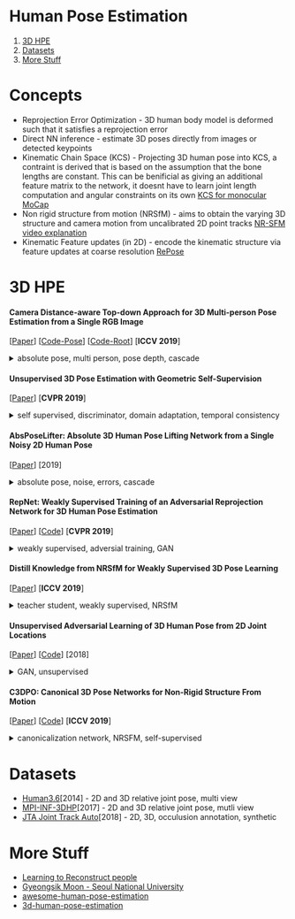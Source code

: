 # Human Pose Estimation

1. [3D HPE](#3D-HPE)
2. [Datasets](#Datasets)
3. [More Stuff](#More-Stuff)  

Concepts
========
* Reprojection Error Optimization - 3D human body
model is deformed such that it satisfies a reprojection error  
* Direct NN inference -  estimate 3D poses directly from images or detected
keypoints
* Kinematic Chain Space (KCS) - Projecting 3D human pose into KCS, a contraint is derived that is based on the assumption that the bone lengths are constant. This can be benificial as giving an additional feature matrix to the network, it doesnt have to learn joint length computation and angular constraints on its own [KCS for monocular MoCap](https://arxiv.org/pdf/1702.00186.pdf)
* Non rigid structure from motion (NRSfM) - aims to obtain the varying 3D structure and camera motion from uncalibrated 2D point tracks [NR-SFM video explanation](https://www.youtube.com/watch?v=zBalNj2F8Ik)
* Kinematic Feature updates (in 2D) -  encode the kinematic structure via feature updates at coarse resolution [RePose](https://arxiv.org/pdf/2002.03933v1.pdf)

3D HPE
======

#### Camera Distance-aware Top-down Approach for 3D Multi-person Pose Estimation from a Single RGB Image   
[[Paper](https://arxiv.org/pdf/1907.11346v2.pdf)]
[[Code-Pose](https://github.com/mks0601/3DMPPE_POSENET_RELEASE)] 
[[Code-Root](https://github.com/mks0601/3DMPPE_ROOTNET_RELEASE)] 
[**ICCV 2019**]

<details>
<summary>
absolute pose, multi person, pose depth, cascade
</summary>  
  
> * A general framework with 3 networks. 1). Human detection 2). RootNet - Human root localization in global 3D world. 3). PoseNet - 3D single-person pose w.r.t Root. where, Root is a fixed ref. point of human body say, pelvis.  
> * The RootNet learns 2D co-ordinates of the root and depth separately. Depth is estimated using metric euivlent to pinhole camera model by assuming a constant area for a human in real world and area in image world, i.e bounding box after converting to 1:1 aspect ratio. To handle this constant area assumption (i.e if the human is child or in sitting postion etc), the RootNet from image features, learns a parameter to rectify the area in image world instead to nullify the error in area in real world. Thus predicting a good depth estimate of the human root
> * Using the localized root from RootNet and 3D pose relative to root from PoseNet, all the detected 3D poses are shifted to respective positions in the global 3D world. As it is modular one can replace the models with SOTA to improve performance. 

</details>

#### Unsupervised 3D Pose Estimation with Geometric Self-Supervision 
[[Paper](https://arxiv.org/pdf/1904.04812.pdf)]
[**CVPR 2019**]

<details>
<summary>
self supervised, discriminator, domain adaptation, temporal consistency    
</summary>
  
> * Unsupervised learning to lift 2D joints to 3D skeletons 
> * Lifter network outputs 3D pose which is then rotated in random angles and is projected to 2D in a different POV. A discriminator is used to evaluate if this new 2D pose is in the possible pose distribution which is learnt from 2D pose datasets.
> * Geometric Self Consistency  
    1. Since rotations should not change a 3D pose, this new 2D projection when lifted again should give a 3D skeleton when rotated back to the original POV gives back the original 3D pose.   
    2. And the re-projection of this new 3D skeleton that is rotated to original POV should give a 2D joint identical to the initial 2D joints. These geometric consistencies can be used to generate large data in a self-supervised manner. 
> * Since training unsupervisedly need more data, a 2D adapter network is trained to convert 2D joints from source domain to a target domain
> * For sequential 2D pose from video, temporal discriminator is used to evaluate if 2D pose is real or fake based on the previous 2D pose during run time. This improves performance in inference time even when input is not sequential.   

</details>


#### AbsPoseLifter: Absolute 3D Human Pose Lifting Network from a Single Noisy 2D Human Pose
[[Paper](https://arxiv.org/pdf/1910.12029.pdf)]
[2019]
</br>
<details>
<summary>
absolute pose, noise, errors, cascade    
</summary>

> * method for estimating the root coordinates and root-relative 3D pose simultaneously 
> * Ambiguities also applies to other papers
    1. size ambiguity - the size of the human subject is learned implicitly from datasets
    2. focal length ambiguity - outputs the canonical root depth normalized by the focal length instead of the real depth. If additional focal length information is available, we can obtain the root’s real depth from the canonical depth 
> * 2D pose estimation errors exhibit a similar distribution regardless of the type of 2D pose estimator
> * In order to train the lifting network such a distribution of errors are imparted to the 2D GT to synthasize realistic 2D pose that a 2D pose estimator would provide
> * novel normalization layer normalizes the input 2D pose and adds the target subject’s 2D location and scale information as intermediate features.

</details>

#### RepNet: Weakly Supervised Training of an Adversarial Reprojection Network for 3D Human Pose Estimation
[[Paper](https://arxiv.org/pdf/1902.09868.pdf)]
[[Code](https://github.com/bastianwandt/RepNet)]
[**CVPR 2019**]
<details>
<summary>
weakly supervised, adversial training, GAN    
</summary>

> * An adversarial training method for a 3D human pose
estimation neural network (RepNet) based on a 2D reprojection
> * Weakly supervised training without 2D-3D correspondences and unknown cameras.
> * Simultaneous 3D skeletal keypoints and camera pose
estimation
> * A layer encoding a kinematic chain representation that
includes bone lengths and joint angle informations
> * A pose regression network that generalizes well to unknown human poses and cameras
</details>

#### Distill Knowledge from NRSfM for Weakly Supervised 3D Pose Learning
[[Paper](http://openaccess.thecvf.com/content_ICCV_2019/papers/Wang_Distill_Knowledge_From_NRSfM_for_Weakly_Supervised_3D_Pose_Learning_ICCV_2019_paper.pdf)]
[**ICCV 2019**]
<details>
<summary>
teacher student, weakly supervised, NRSfM    
</summary>
  
> * Weakly supervised pose estimation method using solely 2D landmark annotations  
> * Strong NRSfM baseline modified from Deep-NRSfM, which outperforms current published state-of-the-art NRSfM methods on H3.6M dataset  
> * New knowledge distilling algorithm applicable to NRSfM methods based on dictionary learning. Demonstrates that our learned network gets significantly lower error on the training set compared to its NRSfM teacher

</details>


#### Unsupervised Adversarial Learning of 3D Human Pose from 2D Joint Locations
[[Paper](https://arxiv.org/pdf/1803.08244.pdf)]
[[Code](https://github.com/DwangoMediaVillage/3dpose_gan)]
[2018]
<details>
<summary>
GAN, unsupervised    
</summary>

> * An unsupervised method that learns a 3D human pose from 2D joint locations in a single image without any 3D datasets
> * One of the first unsupervised paper?
</details>


#### C3DPO: Canonical 3D Pose Networks for Non-Rigid Structure From Motion 
[[Paper](https://arxiv.org/pdf/1909.02533.pdf)]
[[Code](https://github.com/facebookresearch/c3dpo_nrsfm)]
[**ICCV 2019**]
</br>
<details>
<summary>
canonicalization network, NRSFM, self-supervised
</summary>

> * recovers both 3D canonical shape and viewpoint using only 2D keypoints in a single image at test time
> * uses a novel self-supervised constraint "canoniacalization network" to correctly factorize 3D shape and viewpoint
> * can handle occlusions and missing values in the observations
> * works effectively across multiple object categories
> * both the factorization network and canonicalization network share the same core architecture
> * losses - 1) reprojection loss 2) canonicalization network loss 3) rotation invariance loss 
</details>



<!-- Template for a paper
#### Title 
[[Paper](https://arxiv.org/pdf/)]
[**Venue**]
</br>
<details>
<summary>
Keyword1, keyword2, keyword3    
</summary>
<*Remove this*/br>  
> * Keypoint 1 
> * Keypoint 2
</details>
End of Template -->  


Datasets
========
* [Human3.6](http://vision.imar.ro/human3.6m/description.php)[2014] - 2D and 3D relative joint pose, multi view
* [MPI-INF-3DHP](http://gvv.mpi-inf.mpg.de/3dhp-dataset/)[2017] - 2D and 3D relative joint pose, mutli view
* [JTA Joint Track Auto](https://aimagelab.ing.unimore.it/imagelab/page.asp?IdPage=25)[2018] - 2D, 3D, occulusion annotation, synthetic

More Stuff
===========
* [Learning to Reconstruct people](https://sric.me/Learning-to-Reconstruct-People/)
* [Gyeongsik Moon - Seoul National University](https://scholar.google.com.hk/citations?user=2f2D258AAAAJ&hl=zh-CN)
* [awesome-human-pose-estimation](https://github.com/wangzheallen/awesome-human-pose-estimation)
* [3d-human-pose-estimation](https://github.com/trumDog/3d-human-pose-estimation)
